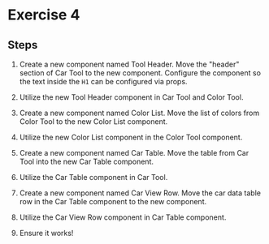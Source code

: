 # Exercise 4

## Steps

1. Create a new component named Tool Header. Move the "header" section of Car Tool to the new component. Configure the component so the text inside the `H1` can be configured via props.

2. Utilize the new Tool Header component in Car Tool and Color Tool.

3. Create a new component named Color List. Move the list of colors from Color Tool to the new Color List component.

4. Utilize the new Color List component in the Color Tool component.

5. Create a new component named Car Table. Move the table from Car Tool into the new Car Table component.

6. Utilize the Car Table component in Car Tool.

7. Create a new component named Car View Row. Move the car data table row in the Car Table component to the new component.

8. Utilize the Car View Row component in Car Table component.

9. Ensure it works!